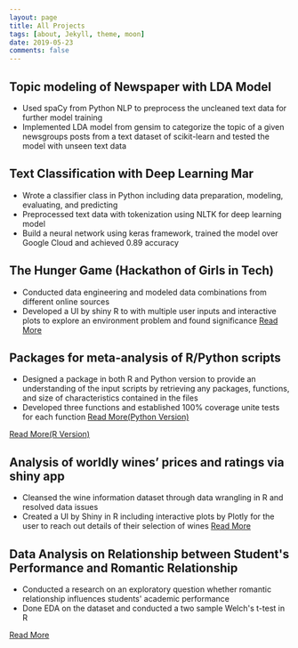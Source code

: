 ```yaml
---
layout: page
title: All Projects
tags: [about, Jekyll, theme, moon]
date: 2019-05-23
comments: false
---
```


## Topic modeling of Newspaper with LDA Model 
- Used spaCy from Python NLP to preprocess the uncleaned text data for further model training
- Implemented LDA model from gensim to categorize the topic of a given newsgroups posts from a text dataset of scikit-learn and tested the model with unseen text data

## Text Classification with Deep Learning Mar 
- Wrote a classifier class in Python including data preparation, modeling, evaluating, and predicting
- Preprocessed text data with tokenization using NLTK for deep learning model
- Build a neural network using keras framework, trained the model over Google Cloud and achieved 0.89 accuracy


## The Hunger Game (Hackathon of Girls in Tech)
- Conducted data engineering and modeled data combinations from different online sources
- Developed a UI by shiny R to with multiple user inputs and interactive plots to explore an environment problem and found significance
[Read More](https://devpost.com/software/girls_in_tech)

## Packages for meta-analysis of R/Python scripts
- Designed a package in both R and Python version to provide an understanding of the input scripts by retrieving any packages, functions, and size of characteristics contained in the files
- Developed three functions and established 100% coverage unite tests for each function
[Read More(Python Version)](https://github.com/zxzzhangg/LibRely-Py-)

[Read More(R Version)](https://github.com/zxzzhangg/LibRely-R-)


## Analysis of worldly wines’ prices and ratings via shiny app
- Cleansed the wine information dataset through data wrangling in R and resolved data issues
- Created a UI by Shiny in R including interactive plots by Plotly for the user to reach out details of their selection of wines
[Read More](https://github.com/zxzzhangg/worldly-wines)


## Data Analysis on Relationship between Student's Performance and Romantic Relationship
- Conducted a research on an exploratory question whether romantic relationship influences students' academic performance
- Done EDA on the dataset and conducted a two sample Welch's t-test in R

[Read More](https://github.com/zxzzhangg/student_performance)

